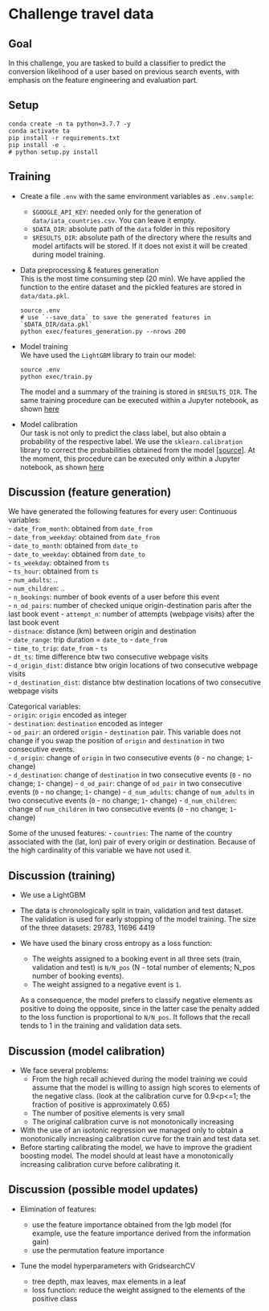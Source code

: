 # Challenge travel data

## Goal

In this challenge, you are tasked to build a classifier to 
predict the conversion likelihood of a user based on previous 
search events, with emphasis on the feature engineering and 
evaluation part.

## Setup 

```shell script
conda create -n ta python=3.7.7 -y
conda activate ta
pip install -r requirements.txt
pip install -e . 
# python setup.py install 
```

## Training
- Create a file `.env` with the same environment variables as `.env.sample`:
    - `$GOOGLE_API_KEY`: needed only for the generation  of `data/iata_countries.csv`. 
    You can leave it empty.
    - `$DATA_DIR`: absolute path of the `data` folder in this repository
    - `$RESULTS_DIR`: absolute path of the directory where the results and model
    artifacts will be stored. If it does not exist it will be created during 
    model training.  

- Data preprocessing & features generation   
    This is the most time consuming step (20 min). We have applied the function to 
    the entire dataset and the pickled features are stored in `data/data.pkl`. 
    ```shell script
    source .env
    # use `--save_data` to save the generated features in `$DATA_DIR/data.pkl` 
    python exec/features_generation.py --nrows 200
    ```

- Model training    
    We have used the `LightGBM` library to train our model: 
    ```shell script
    source .env 
    python exec/train.py
    ```
    The model and a summary of the training is stored in  `$RESULTS_DIR`.
    The same training procedure can be executed within a Jupyter notebook, as
    shown [here](notebooks/Train.ipynb)

- Model calibration   
  Our task is not only to predict the class label, but also obtain a probability of the 
  respective label. We use the `sklearn.calibration` library to correct the probabilities 
  obtained from the model 
  [[source]](https://scikit-learn.org/stable/modules/calibration.html). 
  At the moment, this procedure can be executed only within a Jupyter notebook, as
  shown [here](notebooks/Calibrate.ipynb) 


## Discussion (feature generation)
  We have generated the following features for every user:
    Continuous variables:  
    - `date_from_month`: obtained from `date_from`     
    - `date_from_weekday`: obtained from `date_from`  
    - `date_to_month`: obtained from `date_to`   
    - `date_to_weekday`: obtained from `date_to`  
    - `ts_weekday`: obtained from `ts`     
    - `ts_hour`: obtained from `ts`  
    - `num_adults`: ..     
    - `num_children`: ..  
    - `n_bookings`: number of book events of a user before this event   
    - `n_od_pairs`: number of checked unique origin-destination paris after the last book event
    - `attempt_n`: number of attempts (webpage visits) after the last book event     
    - `distnace`: distance (km) between origin and destination  
    - `date_range`: trip duration = `date_to` - `date_from`    
    - `time_to_trip`: `date_from` - `ts`       
    - `dt_ts`: time difference btw two consecutive webpage visits   
    - `d_origin_dist`: distance btw origin locations of two consecutive webpage visits   
    - `d_destination_dist`: distance btw destination locations of two consecutive webpage visits
    
  Categorical variables:  
    - `origin`: `origin` encoded as integer     
    - `destination`: `destination` encoded as integer   
    - `od_pair`: an ordered `origin` - `destination` pair. This variable does not change
    if you swap the position of `origin` and `destination` in two consecutive events.  
    - `d_origin`: change of `origin` in two consecutive events (`0` - no change; `1`- change)   
    - `d_destination`: change of `destination` in two consecutive events (`0` - no change; `1`- change)
    - `d_od_pair`: change of `od_pair` in two consecutive events (`0` - no change; `1`- change)
    - `d_num_adults`: change of `num_adults` in two consecutive events (`0` - no change; `1`- change)
    - `d_num_children`: change of `num_children` in two consecutive events (`0` - no change; `1`- change) 

  Some of the unused features:
    - `countries`: The name of the country associated with the (lat, lon) pair of every 
    origin or destination. Because of the high cardinality of this variable we have not used it.


## Discussion (training)

  - We use a LightGBM
  
  - The data is chronologically split in train, validation and test dataset.  
    The validation is used for early stopping of the model training. The size 
    of the three datasets: 29783, 11696 4419


  - We have used the binary cross entropy as a loss function: 
    - The weights assigned to a booking event in all three sets 
      (train, validation and test) is `N/N_pos` (N - total number of elements; 
      N_pos number of booking events).
    - The weight assigned to a negative event is `1`.
       
    As a consequence, the model prefers to classify negative elements as positive 
    to doing the opposite, since in the latter case the penalty added to the loss 
    function is proportional to `N/N_pos`. It follows that the recall tends to 1
    in the training and validation data sets.

## Discussion (model calibration)
  - We face several problems:
    - From the high recall achieved during the model training we could assume that
      the model is willing to assign high scores to elements of the negative class.
      (look at the calibration curve for 0.9<p<=1; the fraction of positive is
      approximately 0.65)
    - The number of positive elements is very small
    - The original calibration curve is not monotonically increasing
  - With the use of an isotonic regression we managed only to obtain a 
    monotonically increasing calibration curve for the train and test data set.
  - Before starting calibrating the model, we have to improve the gradient boosting 
    model. The model should at least have a monotonically increasing calibration curve
    before calibrating it.
    

## Discussion (possible model updates)
  - Elimination of features:
    - use the feature importance obtained from the lgb model (for example, use the 
    feature importance derived from the information gain) 
    - use the permutation feature importance

  - Tune the model hyperparameters with GridsearchCV  
    - tree depth, max leaves, max elements in a leaf
    - loss function: reduce the weight assigned to the elements of the positive class

